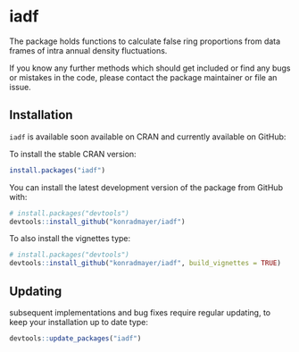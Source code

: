 
<!-- README.md is generated from README.Rmd. Please edit that file -->
iadf
====

The package holds functions to calculate false ring proportions from data frames of intra annual density fluctuations.

If you know any further methods which should get included or find any bugs or mistakes in the code, please contact the package maintainer or file an issue.

Installation
------------

`iadf` is available soon available on CRAN and currently available on GitHub:

To install the stable CRAN version:

``` r
install.packages("iadf")
```

You can install the latest development version of the package from GitHub with:

``` r
# install.packages("devtools")
devtools::install_github("konradmayer/iadf")
```

To also install the vignettes type:

``` r
# install.packages("devtools")
devtools::install_github("konradmayer/iadf", build_vignettes = TRUE)
```

Updating
--------

subsequent implementations and bug fixes require regular updating, to keep your installation up to date type:

``` r
devtools::update_packages("iadf")
```
